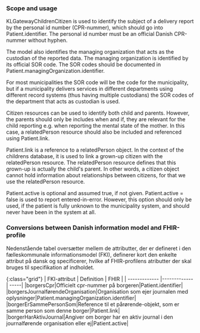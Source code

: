 ### Scope and usage
KLGatewayChildrenCitizen is used to identify the subject of a delivery report by the personal id number (CPR-nummer), which should go into Patient.identifier. The personal id number must be an official Danish CPR-nummer without hyphen. 

The model also identifies the managing organization that acts as the custodian of the reported data. The managing organization is identified by its official SOR code. The SOR codes should be documented in Patient.managingOrganization.identifier.

For most municipalities the SOR code will be the code for the municipality, but if a municipality delivers services in different departments using different record systems (thus having multiple custodians) the SOR codes of the department that acts as custodian is used.

Citizen resources can be used to identify both child and parents. However, the parents should only be includes when and if, they are relevant for the child reporting e.g. when reporting the mental state of the mother. In this case, a relatedPerson resource should also be included and referenced using Patient.link.

Patient.link is a reference to a relatedPerson object. In the context of the childrens database, it is used to link a grown-up citizen with the relatedPerson resource. The relatedPerson resource defines that this grown-up is actually the child's parent. In other words, a citizen object cannot hold information about relationships between citizens, for that we use the relatedPerson resource.

Patient.active is optional and assumed true, if not given. Patient.active = false is used to report  entered-in-error. However, this option should only be used, if the patient is fully unknown to the municipality system, and should never have been in the system at all.


### Conversions between Danish information model and FHIR-profile

Nedenstående tabel oversætter mellem de attributter, der er defineret i den fælleskommunale informationsmodel (FKI), definerer kort den enkelte attribut på dansk og specificerer, hvilke af FHIR-profilens atributter der skal bruges til specifikation af indholdet. 

{:class="grid"}
|   FKI-attribut      | Definition        | FHIR  |
| ------------- |-------------| -----|
|borgersCpr|Officielt cpr-nummer på borgeren|Patient.identifier|
|borgersJournalførendeOrganisation|Organisation som ejer journalen med oplysninger|Patient.managingOrganization.identifier|
|borgerErSammePersonSom|Reference til et pårørende-objekt, som er samme person som denne borger|Patient.link|
|borgerHarAktivJournal|Angiver om borger har en aktiv journal i den journalførende organisation eller ej|Patient.active|
